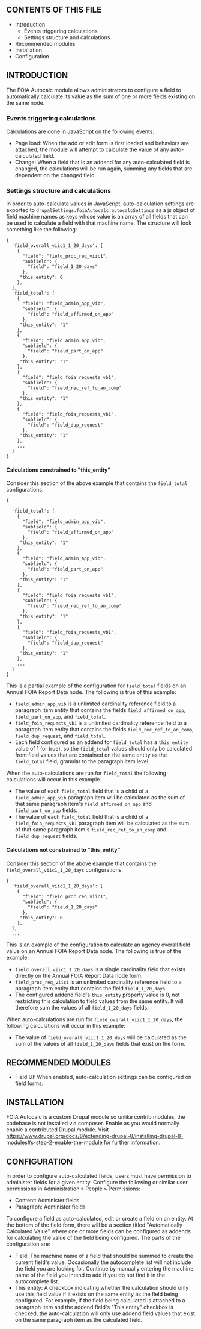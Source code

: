 CONTENTS OF THIS FILE
---------------------

 * Introduction
   * Events triggering calculations
   * Settings structure and calculations
 * Recommended modules
 * Installation
 * Configuration


INTRODUCTION
------------

The FOIA Autocalc module allows administrators to configure a field to
automatically calculate its value as the sum of one or more fields existing
on the same node.


### Events triggering calculations

Calculations are done in JavaScript on the following events:

 * Page load: When the add or edit form is first loaded and behaviors are
 attached, the module will attempt to calculate the value of any auto-calculated
 field.
 * Change: When a field that is an addend for any auto-calculated field is
 changed, the calculations will be run again, summing any fields that are
 dependent on the changed field.


### Settings structure and calculations

In order to auto-calculate values in JavaScript, auto-calculation settings
are exported to `drupalSettings.foiaAutocalc.autocalcSettings` as a js object of
field machine names as keys whose value is an array of all fields that can be
used to calculate a field with that machine name. The structure will look
something like the following:

```
{
  'field_overall_viic1_1_20_days': [
    {
      "field": "field_proc_req_viic1",
      "subfield": {
        "field": "field_1_20_days"
      },
     "this_entity": 0
    },
  ],
  'field_total': [
    {
      "field": "field_admin_app_vib",
      "subfield": {
        "field": "field_affirmed_on_app"
      },
     "this_entity": "1"
    },
    {
      "field": "field_admin_app_vib",
      "subfield": {
        "field": "field_part_on_app"
      },
     "this_entity": "1"
    },
    {
      "field": "field_foia_requests_vb1",
      "subfield": {
        "field": "field_rec_ref_to_an_comp"
      },
     "this_entity": "1"
    },
    {
      "field": "field_foia_requests_vb1",
      "subfield": {
        "field": "field_dup_request"
      },
     "this_entity": "1"
    },
    ...
  ]
}
```


#### Calculations constrained to "this_entity"

Consider this section of the above example that contains the `field_total`
configurations.

```
{
  ...
  'field_total': [
    {
      "field": "field_admin_app_vib",
      "subfield": {
        "field": "field_affirmed_on_app"
      },
     "this_entity": "1"
    },
    {
      "field": "field_admin_app_vib",
      "subfield": {
        "field": "field_part_on_app"
      },
     "this_entity": "1"
    },
    {
      "field": "field_foia_requests_vb1",
      "subfield": {
        "field": "field_rec_ref_to_an_comp"
      },
     "this_entity": "1"
    },
    {
      "field": "field_foia_requests_vb1",
      "subfield": {
        "field": "field_dup_request"
      },
     "this_entity": "1"
    },
    ...
  ]
}
```

This is a partial example of the configuration for `field_total` fields on an
Annual FOIA Report Data node. The following is true of this example:

 * `field_admin_app_vib` is a unlimited cardinality reference field to a
 paragraph item entity that contains the fields `field_affirmed_on_app`,
 `field_part_on_app`, and `field_total`.
 * `field_foia_requests_vb1` is a unlimited cardinality reference field to a
 paragraph item entity that contains the fields `field_rec_ref_to_an_comp`,
 `field_dup_request`, and `field_total`.
 * Each field configured as an addend for `field_total` has a `this_entity`
 value of 1 (or true), so the `field_total` values should only be calculated
 from field values that are contained on the same entity as the `field_total`
 field, granular to the paragraph item level.

When the auto-calculations are run for `field_total` the following
calculations will occur in this example.

 * The value of each `field_total` field that is a child of a
 `field_admin_app_vib` paragraph item will be calculated as the sum of that
 same paragraph item's `field_affirmed_on_app` and `field_part_on_app` fields.
 * The value of each `field_total` field that is a child of a
 `field_foia_requests_vb1` paragraph item will be calculated as the sum of that
 same paragraph item's `field_rec_ref_to_an_comp` and `field_dup_request`
 fields.


#### Calculations not constrained to "this_entity"

Consider this section of the above example that contains the
`field_overall_viic1_1_20_days` configurations.

```
{
  'field_overall_viic1_1_20_days': [
    {
      "field": "field_proc_req_viic1",
      "subfield": {
        "field": "field_1_20_days"
      },
     "this_entity": 0
    },
  ],
  ...
```

This is an example of the configuration to calculate an agency overall field
value on an Annual FOIA Report Data node. The following is true of the example:

 * `field_overall_viic1_1_20_days` is a single cardinality field that exists
 directly on the Annual FOIA Report Data node form.
 * `field_proc_req_viic1` is an unlimited cardinality reference field to
 a paragraph item entity that contains the field `field_1_20_days`.
 * The configured addend field's `this_entity` property value is 0, not
 restricting this calculation to field values from the same entity. It will
 therefore sum the values of all `field_1_20_days` fields.

When auto-calculations are run for `field_overall_viic1_1_20_days`, the
following calculations will occur in this example:

 * The value of `field_overall_viic1_1_20_days` will be calculated as the
 sum of the values of all `field_1_20_days` fields that exist on the form.


RECOMMENDED MODULES
-------------------

 * Field UI: When enabled, auto-calculation settings can be configured on field
 forms.


INSTALLATION
------------

FOIA Autocalc is a custom Drupal module so unlike contrib modules, the codebase
is not installed via composer. Enable as you would normally enable a
contributed Drupal module. Visit
https://www.drupal.org/docs/8/extending-drupal-8/installing-drupal-8-modules#s-step-2-enable-the-module
for further information.


CONFIGURATION
-------------

In order to configure auto-calculated fields, users must have permission to
administer fields for a given entity. Configure the following or similar user
permissions in Administration » People » Permissions:

 * Content: Administer fields
 * Paragraph: Administer fields

To configure a field as auto-calculated, edit or create a field on an entity.
At the bottom of the field form, there will be a section titled
"Automatically Calculated Value" where one or more fields can be configured as
addends for calculating the value of the field being configured. The parts
of the configuration are:

 * Field: The machine name of a field that should be summed to create the
 current field's value. Occasionally the autocomplete list will not include
 the field you are looking for. Continue by manually entering the machine
 name of the field you intend to add if you do not find it in the autocomplete
 list.
 * This entity: A checkbox indicating whether the calculation should only use
 this field value if it exists on the same entity as the field being
 configured. For example, if the field being calculated is attached to a
 paragraph item and the addend field's "This entity" checkbox is checked, the
 auto-calculation will only use addend field values that exist on the same
 paragraph item as the calculated field.
